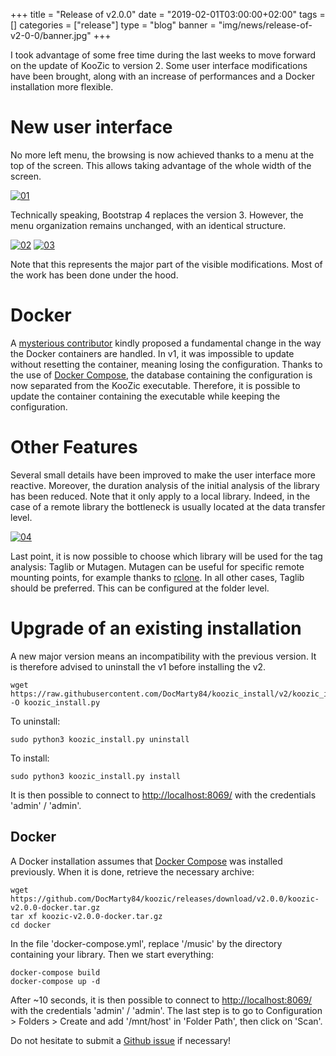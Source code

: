 +++
title = "Release of v2.0.0"
date = "2019-02-01T03:00:00+02:00"
tags = []
categories = ["release"]
type = "blog"
banner = "img/news/release-of-v2-0-0/banner.jpg"
+++

I took advantage of some free time during the last weeks to move forward on the update of KooZic to
version 2. Some user interface modifications have been brought, along with an increase of
performances and a Docker installation more flexible.

# New user interface

No more left menu, the browsing is now achieved thanks to a menu at the top of the screen. This
allows taking advantage of the whole width of the screen.

[![01](/img/news/release-of-v2-0-0/01-thumb.png#center)](/img/news/release-of-v2-0-0/01.png)

Technically speaking, Bootstrap 4 replaces the version 3. However, the menu organization remains
unchanged, with an identical structure.

[![02](/img/news/release-of-v2-0-0/02-thumb.png#center)](/img/news/release-of-v2-0-0/02.png)
[![03](/img/news/release-of-v2-0-0/03-thumb.png#center)](/img/news/release-of-v2-0-0/03.png)

Note that this represents the major part of the visible modifications. Most of the work has been
done under the hood.

# Docker

A [mysterious contributor](https://github.com/DocMarty84/koozic/pull/15) kindly proposed a
fundamental change in the way the Docker containers are handled. In v1, it was impossible to update
without resetting the container, meaning losing the configuration. Thanks to the use of
[Docker Compose](https://docs.docker.com/compose/), the database containing the configuration is now
separated from the KooZic executable. Therefore, it is possible to update the container containing
the executable while keeping the configuration.

# Other Features

Several small details have been improved to make the user interface more reactive. Moreover, the
duration analysis of the initial analysis of the library has been reduced. Note that it only apply
to a local library. Indeed, in the case of a remote library the bottleneck is usually located at the
data transfer level.

[![04](/img/news/release-of-v2-0-0/04-thumb.png#center)](/img/news/release-of-v2-0-0/04.png)

Last point, it is now possible to choose which library will be used for the tag analysis: Taglib or
Mutagen. Mutagen can be useful for specific remote mounting points, for example thanks to
[rclone](https://rclone.org/). In all other cases, Taglib should be preferred. This can be
configured at the folder level.

# Upgrade of an existing installation

A new major version means an incompatibility with the previous version. It is therefore advised to
uninstall the v1 before installing the v2.

```
wget https://raw.githubusercontent.com/DocMarty84/koozic_install/v2/koozic_install.py -O koozic_install.py
```

To uninstall:

```
sudo python3 koozic_install.py uninstall
```

To install:

```
sudo python3 koozic_install.py install
```

It is then possible to connect to [http://localhost:8069/](http://localhost:8069/) with the
credentials 'admin' / 'admin'.

## Docker

A Docker installation assumes that [Docker Compose](https://docs.docker.com/compose/install/) was
installed previously. When it is done, retrieve the necessary archive:

```
wget https://github.com/DocMarty84/koozic/releases/download/v2.0.0/koozic-v2.0.0-docker.tar.gz
tar xf koozic-v2.0.0-docker.tar.gz
cd docker
```

In the file 'docker-compose.yml', replace '/music' by the directory containing your library. Then we
start everything:

```
docker-compose build
docker-compose up -d
```

After ~10 seconds, it is then possible to connect to
[http://localhost:8069/](http://localhost:8069/) with the credentials 'admin' / 'admin'. The last
step is to go to Configuration > Folders > Create and add '/mnt/host' in 'Folder Path', then click
on 'Scan'.

Do not hesitate to submit a [Github issue](https://github.com/docmarty84/koozic/issues) if
necessary!
